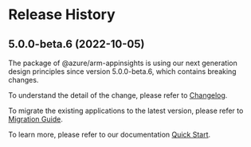 # Release History
    
## 5.0.0-beta.6 (2022-10-05)

The package of @azure/arm-appinsights is using our next generation design principles since version 5.0.0-beta.6, which contains breaking changes.

To understand the detail of the change, please refer to [Changelog](https://aka.ms/js-track2-changelog).

To migrate the existing applications to the latest version, please refer to [Migration Guide](https://aka.ms/js-track2-migration-guide).

To learn more, please refer to our documentation [Quick Start](https://aka.ms/js-track2-quickstart).
